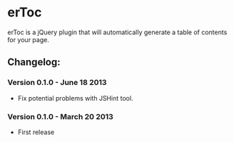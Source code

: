 erToc
=====

erToc is a jQuery plugin that will automatically generate a table of contents for your page.

## Changelog:
### Version 0.1.0 - June 18 2013
* Fix potential problems with JSHint tool.
### Version 0.1.0 - March 20 2013
* First release
